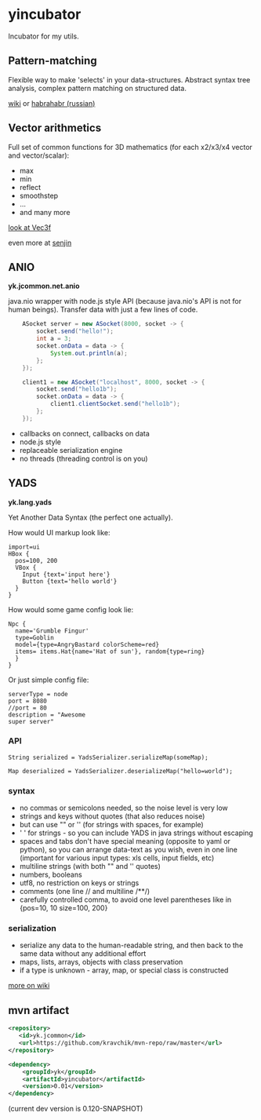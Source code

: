 yincubator
=======
Incubator for my utils.

## Pattern-matching

Flexible way to make 'selects' in your data-structures. Abstract syntax tree analysis, complex pattern matching on structured data.

[wiki](https://github.com/kravchik/jcommon/wiki/pattern-matching)
or
[habrahabr (russian)](http://habrahabr.ru/post/270173/)

## Vector arithmetics

Full set of common functions for 3D mathematics (for each x2/x3/x4 vector and vector/scalar):
 
* max
* min
* reflect
* smoothstep
* ...
* and many more

[look at Vec3f](https://github.com/kravchik/jcommon/blob/master/src/main/java/yk/jcommon/fastgeom/Vec3f.java) 

even more at [senjin](https://github.com/kravchik/senjin/blob/master/src/main/java/yk/senjin/shaders/gshader/ShaderParent.java)


## ANIO
**yk.jcommon.net.anio**

java.nio wrapper with node.js style API (because java.nio's API is not for human beings). Transfer data with just a few lines of code.

```java
    ASocket server = new ASocket(8000, socket -> {
        socket.send("hello!");
        int a = 3;
        socket.onData = data -> {
            System.out.println(a);
        };
    });

    client1 = new ASocket("localhost", 8000, socket -> {
        socket.send("hello1b");
        socket.onData = data -> {
            client1.clientSocket.send("hello1b");
        };
    });

```
* callbacks on connect, callbacks on data
* node.js style
* replaceable serialization engine
* no threads (threading control is on you) 


## YADS
**yk.lang.yads**

Yet Another Data Syntax (the perfect one actually).

How would UI markup look like:

```
import=ui
HBox {
  pos=100, 200
  VBox {
    Input {text='input here'}
    Button {text='hello world'}
  }
}
```
How would some game config look lie:
```
Npc {
  name='Grumble Fingur'
  type=Goblin
  model={type=AngryBastard colorScheme=red}
  items= items.Hat{name='Hat of sun'}, random{type=ring}
  }
}
```
Or just simple config file:
```
serverType = node
port = 8080
//port = 80
description = "Awesome
super server"
```

### API
`String serialized = YadsSerializer.serializeMap(someMap);`

`Map deserialized = YadsSerializer.deserializeMap("hello=world");`

### syntax
* no commas or semicolons needed, so the noise level is very low
* strings and keys without quotes (that also reduces noise)
* but can use "" or '' (for strings with spaces, for example)
* ' ' for strings - so you can include YADS in java strings without escaping
* spaces and tabs don't have special meaning (opposite to yaml or python), so you can arrange data-text as you wish, even in one line (important for various input types: xls cells, input fields, etc)
* multiline strings (with both "" and '' quotes)
* numbers, booleans
* utf8, no restriction on keys or strings
* comments (one line // and multiline /**/)
* carefully controlled comma, to avoid one level parentheses like in {pos=10, 10 size=100, 200}

### serialization
* serialize any data to the human-readable string, and then back to the same data without any additional effort
* maps, lists, arrays, objects with class preservation
* if a type is unknown - array, map, or special class is constructed

[more on wiki](https://github.com/kravchik/jcommon/wiki/YADS-instead-of-.properties-syntax-example)

## mvn artifact
```xml
<repository>
   <id>yk.jcommon</id>
   <url>https://github.com/kravchik/mvn-repo/raw/master</url>
</repository>

<dependency>
    <groupId>yk</groupId>
    <artifactId>yincubator</artifactId>
    <version>0.01</version>
</dependency>
```
(current dev version is 0.120-SNAPSHOT)

